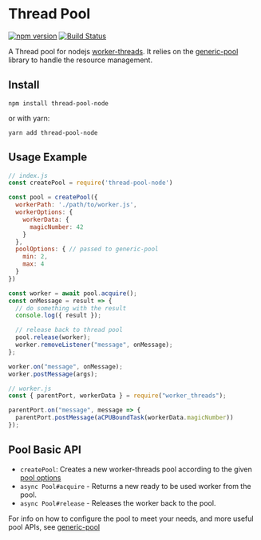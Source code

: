 # Thread Pool

[![npm version](https://badge.fury.io/js/thread-pool-node.svg)](https://badge.fury.io/js/thread-pool-node)
[![Build Status](https://travis-ci.org/idan-at/thread-pool-node.svg?branch=master)](https://travis-ci.org/idan-at/thread-pool-node)

A Thread pool for nodejs [worker-threads](https://nodejs.org/api/worker_threads.html). It relies on the [generic-pool](https://www.npmjs.com/package/generic-pool) library to handle the resource management.

## Install
`npm install thread-pool-node`

or with yarn:

`yarn add thread-pool-node`

## Usage Example
```js
// index.js
const createPool = require('thread-pool-node')

const pool = createPool({
  workerPath: './path/to/worker.js',
  workerOptions: {
    workerData: {
      magicNumber: 42
    }
  },
  poolOptions: { // passed to generic-pool
    min: 2,
    max: 4
  }
})

const worker = await pool.acquire();
const onMessage = result => {
  // do something with the result
  console.log({ result });

  // release back to thread pool
  pool.release(worker);
  worker.removeListener("message", onMessage);
};

worker.on("message", onMessage);
worker.postMessage(args);
```

```js
// worker.js
const { parentPort, workerData } = require("worker_threads");

parentPort.on("message", message => {
  parentPort.postMessage(aCPUBoundTask(workerData.magicNumber))
});
```

## Pool Basic API
- `createPool`: Creates a new worker-threads pool according to the given [pool options](https://github.com/coopernurse/node-pool#createpool)
- `async Pool#acquire` - Returns a new ready to be used worker from the pool.
- `async Pool#release` - Releases the worker back to the pool.

For info on how to configure the pool to meet your needs, and more useful pool APIs, see [generic-pool](https://github.com/coopernurse/node-pool#readme)

